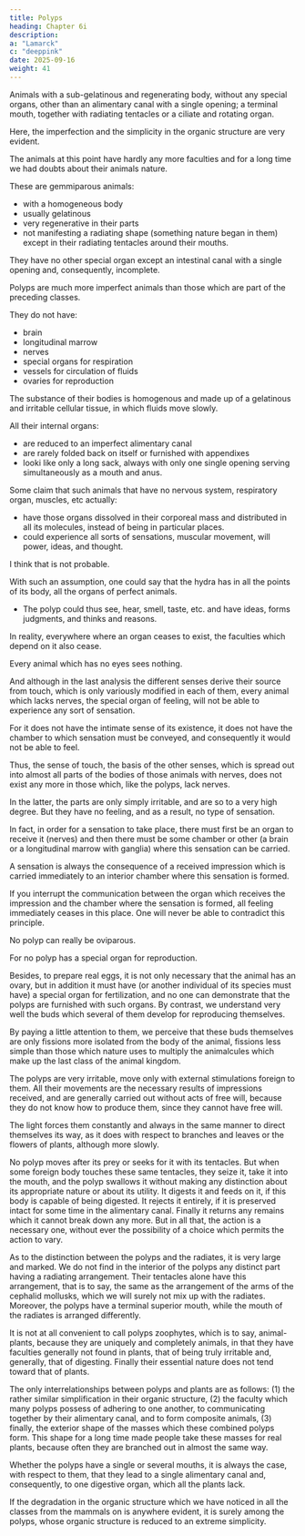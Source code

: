 ```yaml
---
title: Polyps
heading: Chapter 6i
description: 
a: "Lamarck"
c: "deeppink"
date: 2025-09-16
weight: 41
---
```




Animals with a sub-gelatinous and regenerating body, without any special organs, other than an alimentary canal with a single opening; a terminal mouth, together with radiating tentacles or a ciliate and rotating organ.

<!-- When we reach the polyps, we have arrived at the penultimate step of the animal scale, the penultimate class. -->

 <!-- which it has been necessary to establish among the animals. -->

Here, the imperfection and the simplicity in the organic structure are very evident.

The animals at this point have hardly any more faculties and for a long time we had doubts about their animals nature.

These are gemmiparous animals:
- with a homogeneous body
- usually gelatinous
- very regenerative in their parts
- not manifesting a radiating shape (something nature began in them) except in their radiating tentacles around their mouths. 

They have no other special organ except an intestinal canal with a single opening and, consequently, incomplete.

Polyps are much more imperfect animals than those which are part of the preceding classes. 

They do not have:
- brain
- longitudinal marrow
- nerves
- special organs for respiration
- vessels for circulation of fluids
- ovaries for reproduction

The substance of their bodies is homogenous and made up of a gelatinous and irritable cellular tissue, in which fluids move slowly. 

All their internal organs:
- are reduced to an imperfect alimentary canal
- are rarely folded back on itself or furnished with appendixes
- looki like only a long sack, always with only one single opening serving simultaneously as a mouth and anus.

Some claim that such animals that have no nervous system, respiratory organ, muscles, etc actually:
- have those organs dissolved in their corporeal mass and distributed in all its molecules, instead of being in particular places. 
- could experience all sorts of sensations, muscular movement, will power, ideas, and thought.

<!-- and that therefore, every point in their bodies   -->

I think that is not probable. 

<!-- That would be a totally gratuitous assumption, without basis and probability.  -->

With such an assumption, one could say that the hydra has in all the points of its body, all the organs of perfect animals.
- The polyp could thus see, hear, smell, taste, etc. and have ideas, forms judgments, and thinks and reasons. 

<!-- Each molecule of the body of the hydra or of every other polyp would be by itself a perfect animal, and the hydra itself would be an even more perfect animal than human beings, because each of its molecules would be of equivalent value, in the complement of its organic structure and faculties, to a complete individual of the human race. -->

<!-- There is no reason to refuse to extend the same reasoning to the monad, the most imperfect of known animals and then to stop the application of this reasoning to the plants themselves, which also enjoy life. 

Then one would attribute to each molecule of a plant all the faculties which I have just cited, but held within the limits relative to the nature of the living body of which that molecule is a part.

That is certainly not the point to which the results of the study of nature lead. 

This study teaches us, by contrast, that or in which the eyes have been destroyed -->

In reality, everywhere where an organ ceases to exist, the faculties which depend on it also cease. 

Every animal which has no eyes sees nothing. 

And although in the last analysis the different senses derive their source from touch, which is only variously modified in each of them, every animal which lacks nerves, the special organ of feeling, will not be able to experience any sort of sensation. 

For it does not have the intimate sense of its existence, it does not have the chamber to which sensation must be conveyed, and consequently it would not be able to feel.

Thus, the sense of touch, the basis of the other senses, which is spread out into almost all parts of the bodies of those animals with nerves, does not exist any more in those which, like the polyps, lack nerves. 

In the latter, the parts are only simply irritable, and are so to a very high degree. But they have no feeling, and as a result, no type of sensation. 

In fact, in order for a sensation to take place, there must first be an organ to receive it (nerves) and then there must be some chamber or other (a brain or a longitudinal marrow with ganglia) where this sensation can be carried.

A sensation is always the consequence of a received impression which is carried immediately to an interior chamber where this sensation is formed.


If you interrupt the communication between the organ which receives the impression and the chamber where the sensation is formed, all feeling immediately ceases in this place. One will never be able to contradict this principle.

No polyp can really be oviparous. 

For no polyp has a special organ for reproduction. 

Besides, to prepare real eggs, it is not only necessary that the animal has an ovary, but in addition it must have (or another individual of its species must have) a special organ for fertilization, and no one can demonstrate that the polyps are furnished with such organs. By contrast, we understand very well the buds which several of them develop for reproducing themselves. 

By paying a little attention to them, we perceive that these buds themselves are only fissions more isolated from the body of the animal, fissions less simple than those which nature uses to multiply the animalcules which make up the last class of the animal kingdom.

The polyps are very irritable, move only with external stimulations foreign to them. All their movements are the necessary results of impressions received, and are generally carried out without acts of free will, because they do not know how to produce them, since they cannot have free will.

The light forces them constantly and always in the same manner to direct themselves its way, as it does with respect to branches and leaves or the flowers of plants, although more slowly. 

No polyp moves after its prey or seeks for it with its tentacles. But when some foreign body touches these same tentacles, they seize it, take it into the mouth, and the polyp swallows it without making any distinction about its appropriate nature or about its utility. It digests it and feeds on it, if this body is capable of being digested. It rejects it entirely, if it is preserved intact for some time in the alimentary canal. Finally it returns any remains which it cannot break down any more. But in all that, the action is a necessary one, without ever the possibility of a choice which permits the action to vary.

As to the distinction between the polyps and the radiates, it is very large and marked. We do not find in the interior of the polyps any distinct part having a radiating arrangement. Their tentacles alone have this arrangement, that is to say, the same as the arrangement of the arms of the cephalid mollusks, which we will surely not mix up with the radiates. Moreover, the polyps have a terminal superior mouth, while the mouth of the radiates is arranged differently.

It is not at all convenient to call polyps zoophytes, which is to say, animal-plants, because they are uniquely and completely animals, in that they have faculties generally not found in plants, that of being truly irritable and, generally, that of digesting. Finally their essential nature does not tend toward that of plants.

The only interrelationships between polyps and plants are as follows: (1) the rather similar simplification in their organic structure, (2) the faculty which many polyps possess of adhering to one another, to communicating together by their alimentary canal, and to form composite animals, (3) finally, the exterior shape of the masses which these combined polyps form. This shape for a long time made people take these masses for real plants, because often they are branched out in almost the same way.

Whether the polyps have a single or several mouths, it is always the case, with respect to them, that they lead to a single alimentary canal and, consequently, to one digestive organ, which all the plants lack.

If the degradation in the organic structure which we have noticed in all the classes from the mammals on is anywhere evident, it is surely among the polyps, whose organic structure is reduced to an extreme simplicity.